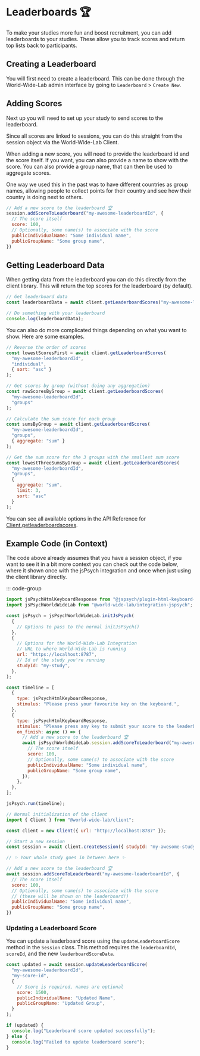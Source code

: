 # Leaderboards 🏆️

To make your studies more fun and boost recruitment, you can add leaderboards to your studies. These allow you to track scores and return top lists back to participants.

## Creating a Leaderboard

You will first need to create a leaderboard. This can be done through the World-Wide-Lab admin interface by going to `Leaderboard` > `Create New`.

## Adding Scores

Next up you will need to set up your study to send scores to the leaderboard.

Since all scores are linked to sessions, you can do this straight from the session object via the World-Wide-Lab Client.

When adding a new score, you will need to provide the leaderboard id and the score itself. If you want, you can also provide a name to show with the score. You can also provide a group name, that can then be used to aggregate scores.

One way we used this in the past was to have different countries as group names, allowing people to collect points for their country and see how their country is doing next to others.

```js
// Add a new score to the leaderboard 🏆️
session.addScoreToLeaderboard("my-awesome-leaderboardId", {
  // The score itself
  score: 100,
  // Optionally, some name(s) to associate with the score
  publicIndividualName: "Some individual name",
  publicGroupName: "Some group name",
})
```

## Getting Leaderboard Data

When getting data from the leaderboard you can do this directly from the client library. This will return the top scores for the leaderboard (by default).

```js
// Get leaderboard data
const leaderboardData = await client.getLeaderboardScores("my-awesome-leaderboardId");

// Do something with your leaderboard
console.log(leaderboardData);
```

You can also do more complicated things depending on what you want to show. Here are some examples.

```js
// Reverse the order of scores
const lowestScoresFirst = await client.getLeaderboardScores(
  "my-awesome-leaderboardId",
  "individual",
  { sort: "asc" }
);

// Get scores by group (without doing any aggregation)
const rawScoresByGroup = await client.getLeaderboardScores(
  "my-awesome-leaderboardId",
  "groups"
);

// Calculate the sum score for each group
const sumsByGroup = await client.getLeaderboardScores(
  "my-awesome-leaderboardId",
  "groups",
  { aggregate: "sum" }
);

// Get the sum score for the 3 groups with the smallest sum score
const lowestThreeSumsByGroup = await client.getLeaderboardScores(
  "my-awesome-leaderboardId",
  "groups",
  {
    aggregate: "sum",
    limit: 3,
    sort: "asc"
  }
);
```

You can see all available options in the API Reference for [Client.getleaderboardscores](/reference/client.client.getleaderboardscores.html).

## Example Code (in Context)

The code above already assumes that you have a session object, if you want to see it in a bit more context you can check out the code below, where it shown once with the jsPsych integration and once when just using the client library directly.

::: code-group

```js [integration-jspsych]
import jsPsychHtmlKeyboardResponse from "@jspsych/plugin-html-keyboard-response";
import jsPsychWorldWideLab from "@world-wide-lab/integration-jspsych";

const jsPsych = jsPsychWorldWideLab.initJsPsych(
  {
    // Options to pass to the normal initJsPsych()
  },
  {
    // Options for the World-Wide-Lab Integration
    // URL to where World-Wide-Lab is running
    url: "https://localhost:8787",
    // Id of the study you're running
    studyId: "my-study",
  },
);

const timeline = [
  {
    type: jsPsychHtmlKeyboardResponse,
    stimulus: "Please press your favourite key on the keyboard.",
  },
  {
    type: jsPsychHtmlKeyboardResponse,
    stimulus: "Please press any key to submit your score to the leaderboard.",
    on_finish: async () => {
      // Add a new score to the leaderboard 🏆️
      await jsPsychWorldWideLab.session.addScoreToLeaderboard("my-awesome-leaderboardId", {
        // The score itself
        score: 100,
        // Optionally, some name(s) to associate with the score
        publicIndividualName: "Some individual name",
        publicGroupName: "Some group name",
      });
    },
  },
];

jsPsych.run(timeline);
```

```js [client]
// Normal initialization of the client
import { Client } from "@world-wide-lab/client";

const client = new Client({ url: "http://localhost:8787" });

// Start a new session
const session = await client.createSession({ studyId: "my-awesome-study" });

// ✨ Your whole study goes in between here ✨

// Add a new score to the leaderboard 🏆️
await session.addScoreToLeaderboard("my-awesome-leaderboardId", {
  // The score itself
  score: 100,
  // Optionally, some name(s) to associate with the score
  // (these will be shown on the leaderboard!)
  publicIndividualName: "Some individual name",
  publicGroupName: "Some group name",
})
```

### Updating a Leaderboard Score

You can update a leaderboard score using the `updateLeaderboardScore` method in the `Session` class. This method requires the `leaderboardId`, `scoreId`, and the new `leaderboardScoreData`.

```js
const updated = await session.updateLeaderboardScore(
  "my-awesome-leaderboardId",
  "my-score-id",
  {
    // Score is required, names are optional
    score: 1500,
    publicIndividualName: "Updated Name",
    publicGroupName: "Updated Group",
  }
);

if (updated) {
  console.log("Leaderboard score updated successfully");
} else {
  console.log("Failed to update leaderboard score");
}
```